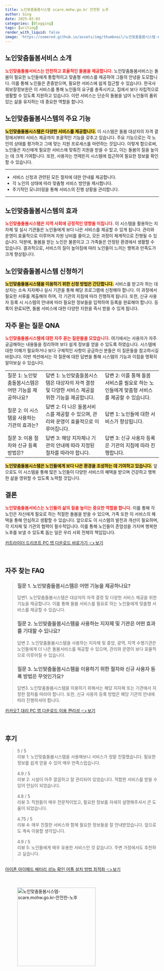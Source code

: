 ```yaml
---
title: 노인맞춤돌봄시스템 scare.mohw.go.kr 안전한 노후
author: bing
date: 2025-02-03
categories: [Blogging]
tags: [writing]
render_with_liquid: false
image: 'https://somered.github.io/assets/img/thumbnail/노인맞춤돌봄시스템-scare.mohw.go.kr-안전한-노후.webp'
---
```



<h2 id='노인맞춤돌봄서비스 소개'>노인맞춤돌봄서비스 소개</h2>

<p><b><span style="color: #ee2323;">노인맞춤돌봄서비스는 안전하고 효율적인 돌봄을 제공합니다.</span></b> 노인맞춤돌봄서비스는 돌봄이 필요한 노인들에게 통합적이고 맞춤형 서비스를 제공하여 그들의 안녕을 도모합니다. 이를 통해 노인들은 존중받으며, 필요한 서비스에 쉽게 접근할 수 있습니다. 한국사회보장정보원은 이 서비스를 통해 노인들의 요구를 충족시키고, 집에서 보다 자립적으로 생활할 수 있도록 지원하고 있습니다. 이런 서비스는 단순히 돌봄을 넘어 노인들의 품위 있는 삶을 유지하는 데 중요한 역할을 합니다.</p>

<h2 id='주요 기능'>노인맞춤돌봄시스템의 주요 기능</h2>

<p><b><span style="background-color: #ffe066;">노인맞춤돌봄시스템은 다양한 서비스를 제공합니다.</span></b> 이 시스템은 돌봄 대상자의 자격 결정에서부터 서비스 제공까지 포괄적인 기능을 갖추고 있습니다. 주요 기능으로는 각 노인의 상태를 평가하고 그에 맞는 지원 프로세스를 마련하는 것입니다. 이렇게 함으로써, 노인들은 자신에게 필요한 서비스에 맞춰진 지원을 받을 수 있고, 이는 돌봄의 질을 높이는 데 크게 기여합니다. 또한, 사용자는 언제든지 시스템에 접근하여 필요한 정보를 확인할 수 있습니다.</p>

<hr />

<ul>
    <li>서비스 신청과 관련된 모든 절차에 대한 안내를 제공합니다.</li>
    <li>각 노인의 상태에 따라 맞춤형 서비스 방안을 제시합니다.</li>
    <li>주기적인 모니터링을 통해 서비스의 진행 상황을 관리합니다.</li>
</ul>

<hr />

<h2 id='시스템의 효과'>노인맞춤돌봄시스템의 효과</h2>

<p><b><span style="color: #ee2323;">노인맞춤돌봄시스템은 지역 사회에 긍정적인 영향을 미칩니다.</span></b> 이 시스템을 활용하는 지자체 및 실시 기관들은 노인들에게 보다 나은 서비스를 제공할 수 있게 됩니다. 관리와 운영이 효율적으로 이루어져 자원 낭비를 줄이고, 모든 과정이 체계적으로 진행될 수 있습니다. 덕분에, 돌봄을 받는 노인은 물론이고 그 가족들은 안정된 환경에서 생활할 수 있습니다. 결과적으로, 서비스의 질이 높아짐에 따라 노인들이 느끼는 행복과 만족도가 크게 향상됩니다.</p>

<h2 id='신청 방법'>노인맞춤돌봄시스템 신청하기</h2>

<p><b><span style="background-color: #ffe066;">노인맞춤돌봄시스템을 이용하기 위한 신청 방법은 간단합니다.</span></b> 서비스를 받고자 하는 대상자는 소속 지자체나 실시 기관을 통해 해당 프로그램에 신청해야 합니다. 이 과정에서 필요한 서류를 제출해야 하며, 각 기관의 지침에 따라 진행하게 됩니다. 또한, 신규 사용자 등록 시 시스템의 안내에 따라 필요한 정보들을 입력하여 등록을 완료해야 합니다. 등록이 완료되면, 돌봄 서비스에 대한 다양한 지원을 즉시 받을 수 있게 됩니다.</p>

<h2 id='자주 묻는 질문'>자주 묻는 질문 QNA</h2>

<p><b><span style="color: #ee2323;">노인맞춤돌봄시스템에 대한 자주 묻는 질문들을 모았습니다.</span></b> 여기에서는 사용자가 자주 궁금해하는 내용들을 정리하여 보다 쉽게 정보를 얻을 수 있도록 하였습니다. 시스템에 대한 이해가 필요하거나 보다 구체적인 사항이 궁금하신 분들은 이 질문들을 참고하시길 바랍니다. 이번 섹션에서는 각 질문에 대한 답변을 통해 시스템의 기능과 이점을 명확히 알아보실 수 있습니다.</p>

<table>
    <tr>
        <td>질문 1: 노인맞춤돌봄시스템은 어떤 기능을 제공하나요?</td>
        <td>답변 1: 노인맞춤돌봄시스템은 대상자의 자격 결정 및 다양한 서비스 제공을 위한 기능을 제공합니다.</td>
        <td>답변 2: 이를 통해 돌봄 서비스를 필요로 하는 노인들에게 맞춤형 서비스를 제공할 수 있습니다.</td>
    </tr>
    <tr>
        <td>질문 2: 이 시스템을 사용하는 기관의 효과는?</td>
        <td>답변 2: 더 나은 돌봄서비스를 제공할 수 있으며, 관리와 운영이 효율적으로 이루어집니다.</td>
        <td>답변 1: 노인들에 대한 서비스가 향상됩니다.</td>
    </tr>
    <tr>
        <td>질문 3: 이용 절차와 신규 등록 방법은?</td>
        <td>답변 3: 해당 지자체나 기관의 안내에 따라 지정된 절차를 따라야 합니다.</td>
        <td>답변 3: 신규 사용자 등록은 기관의 지침에 따라 진행합니다.</td>
    </tr>
</table>

<p><b><span style="background-color: #ffe066;">노인맞춤돌봄시스템은 노인들에게 보다 나은 환경을 조성하는 데 기여하고 있습니다.</span></b> 앞으로도 이 시스템을 통해 많은 노인들이 다양한 서비스의 혜택을 받으며 건강하고 행복한 삶을 영위할 수 있도록 노력할 것입니다.</p>

<h2 id='결론'>결론</h2>

<p><b><span style="color: #ee2323;">노인맞춤돌봄서비스는 노인들의 삶의 질을 높이는 중요한 역할을 합니다.</span></b> 이를 통해 각 노인은 자신에게 필요로 하는 적절한 돌봄을 받을 수 있으며, 가족 또한 이 서비스의 혜택을 통해 안심하고 생활할 수 있습니다. 앞으로도 이 시스템의 발전과 개선이 필요하며, 각 지자체 및 기관의 협력이 필수적입니다. 이를 통해 노인들이 존엄성을 가지며 행복한 노후를 보낼 수 있도록 돕는 일은 우리 사회 전체의 책임입니다.</p>


<p><a class="click-button" title="카트라이더 드리프트 PC 앱 다운로드 바로가기" href="https://somered.github.io/posts/%EC%B9%B4%ED%8A%B8%EB%9D%BC%EC%9D%B4%EB%8D%94-%EB%93%9C%EB%A6%AC%ED%94%84%ED%8A%B8-PC-%EC%95%B1-%EB%8B%A4%EC%9A%B4%EB%A1%9C%EB%93%9C-%EB%B0%94%EB%A1%9C%EA%B0%80%EA%B8%B0/" rel="dofollow">카트라이더 드리프트 PC 앱 다운로드 바로가기 👈 보기</a></p><br>
<h2 id='자주_찾는_FAQ'>자주 찾는 FAQ</h2>
<div itemscope="" itemtype="https://schema.org/FAQPage"> 
<blockquote> 
<div itemscope="" itemprop="mainEntity" itemtype="https://schema.org/Question"> 
<h3 itemprop="name">질문 1. 노인맞춤돌봄시스템은 어떤 기능을 제공하나요?</h3> 
<div itemscope="" itemprop="acceptedAnswer" itemtype="https://schema.org/Answer"> 
<span itemprop="text"> 
<p>답변1. 노인맞춤돌봄시스템은 대상자의 자격 결정 및 다양한 서비스 제공을 위한 기능을 제공합니다. 이를 통해 돌봄 서비스를 필요로 하는 노인들에게 맞춤형 서비스를 제공할 수 있습니다.</p> 
</span> 
</div> 
</div> 

<div itemscope="" itemprop="mainEntity" itemtype="https://schema.org/Question"> 
<h3 itemprop="name">질문 2. 노인맞춤돌봄시스템을 사용하는 지자체 및 기관은 어떤 효과를 기대할 수 있나요?</h3> 
<div itemscope="" itemprop="acceptedAnswer" itemtype="https://schema.org/Answer"> 
<span itemprop="text"> 
<p>답변 2. 노인맞춤돌봄시스템을 사용하는 지자체 및 중앙, 광역, 지역 수행기관은 노인들에게 더 나은 돌봄서비스를 제공할 수 있으며, 관리와 운영이 보다 효율적으로 이루어질 수 있습니다.</p> 
</span> 
</div> 
</div> 

<div itemscope="" itemprop="mainEntity" itemtype="https://schema.org/Question"> 
<h3 itemprop="name">질문 3. 노인맞춤돌봄시스템을 이용하기 위한 절차와 신규 사용자 등록 방법은 무엇인가요?</h3> 
<div itemscope="" itemprop="acceptedAnswer" itemtype="https://schema.org/Answer"> 
<span itemprop="text"> 
<p>답변3. 노인맞춤돌봄시스템을 이용하기 위해서는 해당 지자체 또는 기관에서 지정한 절차를 따라야 합니다. 또한, 신규 사용자 등록 방법은 해당 기관의 안내에 따라 진행하셔야 합니다.</p> 
</span> 
</div> 
</div> 
</blockquote> 
</div>
<p><a class="click-button" title="카카오T 대리 PC 앱 다운로드 이용 편리성" href="https://somered.github.io/posts/%EC%B9%B4%EC%B9%B4%EC%98%A4T-%EB%8C%80%EB%A6%AC-PC-%EC%95%B1-%EB%8B%A4%EC%9A%B4%EB%A1%9C%EB%93%9C-%EC%9D%B4%EC%9A%A9-%ED%8E%B8%EB%A6%AC%EC%84%B1/" rel="dofollow">카카오T 대리 PC 앱 다운로드 이용 편리성 👈 보기</a></p><br>
<h2 id='후기'>후기</h2>
<div itemscope itemtype="https://schema.org/Product">
  <blockquote>
  <div itemprop="review" itemscope itemtype="https://schema.org/Review">
      <div itemprop="reviewRating" itemscope itemtype="https://schema.org/Rating"> <span itemprop="ratingValue">5</span> / <span itemprop="bestRating">5</span> </div>
      <span itemprop="reviewBody">리뷰 1: 노인맞춤돌봄시스템을 사용해보니 서비스가 정말 친절했습니다. 필요한 정보를 쉽게 얻을 수 있어 매우 만족스럽습니다.</span>
  </div>
  <br>
  <div itemprop="review" itemscope itemtype="https://schema.org/Review">
      <div itemprop="reviewRating" itemscope itemtype="https://schema.org/Rating"> <span itemprop="ratingValue">4.9</span> / <span itemprop="bestRating">5</span> </div>
      <span itemprop="reviewBody">리뷰 2: 시설이 아주 깔끔하고 잘 관리되어 있었습니다. 적합한 서비스를 받을 수 있어 안심이 되었습니다.</span>
  </div>
  <br>
  <div itemprop="review" itemscope itemtype="https://schema.org/Review">
      <div itemprop="reviewRating" itemscope itemtype="https://schema.org/Rating"> <span itemprop="ratingValue">4.8</span> / <span itemprop="bestRating">5</span> </div>
      <span itemprop="reviewBody">리뷰 3: 직원들이 매우 전문적이었고, 필요한 정보를 자세히 설명해주셔서 큰 도움이 되었습니다.</span>
  </div>
  <br>
  <div itemprop="review" itemscope itemtype="https://schema.org/Review">
      <div itemprop="reviewRating" itemscope itemtype="https://schema.org/Rating"> <span itemprop="ratingValue">4.75</span> / <span itemprop="bestRating">5</span> </div>
      <span itemprop="reviewBody">리뷰 4: 매우 친절한 서비스와 함께 필요한 정보들을 잘 안내받았습니다. 앞으로도 계속 이용할 생각입니다.</span>
  </div>
  <br>
  <div itemprop="review" itemscope itemtype="https://schema.org/Review">
      <div itemprop="reviewRating" itemscope itemtype="https://schema.org/Rating"> <span itemprop="ratingValue">4.9</span> / <span itemprop="bestRating">5</span> </div>
      <span itemprop="reviewBody">리뷰 5: 노인들에게 매우 유용한 서비스인 것 같습니다. 주변 가정에서도 추천하고 싶습니다.</span>
  </div>
  <br>
  </blockquote>
</div>
<p><a class="click-button" title="아이폰 아이패드 배터리 성능 확인 어플 설치 방법 최적화" href="https://somered.github.io/posts/%EC%95%84%EC%9D%B4%ED%8F%B0-%EC%95%84%EC%9D%B4%ED%8C%A8%EB%93%9C-%EB%B0%B0%ED%84%B0%EB%A6%AC-%EC%84%B1%EB%8A%A5-%ED%99%95%EC%9D%B8-%EC%96%B4%ED%94%8C-%EC%84%A4%EC%B9%98-%EB%B0%A9%EB%B2%95-%EC%B5%9C%EC%A0%81%ED%99%94/" rel="dofollow">아이폰 아이패드 배터리 성능 확인 어플 설치 방법 최적화 👈 보기</a></p><br>
<figure class="image"><img src="https://somered.github.io/assets/img/thumbnail/노인맞춤돌봄시스템-scare.mohw.go.kr-안전한-노후.webp" alt="노인맞춤돌봄시스템-scare.mohw.go.kr-안전한-노후" width="256" height="256"></figure>